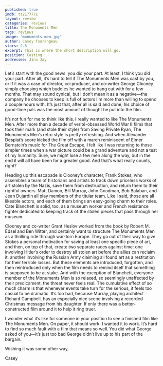 ```yaml
---
published: true
imdb: tt2177771
layout: review
categories: reviews
title: The Monuments Men
tags: reviews
image: "monuments-men.jpg"
author: Casey Tourangeau
stars: 2.5
excerpt: This is where the short description will go.
position: Casting
addressee: Jina Jay
---
```


Let’s start with the good news: you did your part. At least, I think you did your part. After all, it’s hard to tell if The Monuments Men was cast by you, or if it was a case of director, co-producer, and co-writer George Clooney simply choosing which buddies he wanted to hang out with for a few months. That may sound cynical, but I don’t mean it as a negative—the company he chooses to keep is full of actors I’m more than willing to spend a couple hours with. It’s just that, after all is said and done, his choice of good-time pals was the most amount of thought he put into the film.

It’s not fun for me to think like this. I really wanted to like The Monuments Men. After more than a decade of verité-obsessed World War II films that took their mark (and stole their style) from Saving Private Ryan, The Monuments Men’s retro style is pretty refreshing. And when Alexander Desplat’s score kicked the film off with a march reminiscent of Elmer Bernstein’s music for The Great Escape, I felt like I was returning to those simpler times when a war picture could be a grand adventure and not a test of my humanity. Sure, we might lose a few men along the way, but in the end it will all have been for a greater good. And that’s what really counts, right?

Heading up this escapade is Clooney’s character, Frank Stokes, who assembles a team of historians and artists to track down priceless works of art stolen by the Nazis, save them from destruction, and return them to their rightful owners. Matt Damon, Bill Murray, John Goodman, Bob Balaban, and Jean Dujardin all play members of the titular team. Like I said, those are all likeable actors, and each of them brings an easy-going charm to their roles. Cate Blanchett is solid, too, as a museum worker and French resistance fighter dedicated to keeping track of the stolen pieces that pass through her museum. 

Clooney and co-writer Grant Heslov worked from the book by Robert M. Edsel and Ben Witter,  and certainly want to structure The Monuments Men as a thrilling ride through war-torn Europe. They go out of their way to give Stokes a personal motivation for saving at least one specific piece of art, and then, on top of that, create two separate races against time: one involving Hitler’s order to destroy all stolen art before the allies can reclaim it, another involving the Russian Army claiming all found art as a restitution for their terrible losses. But these elements are introduced, forgotten, and then reintroduced only when the film needs to remind itself that something is supposed to be at stake. And with the exception of Blanchett, everyone member of the Monuments Men is so relaxed, so seemingly unaffected by their predicament, the threat never feels real. The cumulative effect of so much charm is that whenever events take turn for the serious, it feels too casual to be dramatic. It’s too bad, because Murray, playing architect Richard Campbell, has an especially nice scene involving a recorded Christmas message from his daughter. If only there was a better-constructed film around it to help it ring truer.

I wonder what it’s like for someone in your position to see a finished film like The Monuments Men. On paper, it should work. I wanted it to work. It’s hard to find so much fault with a film that means so well. You did what George asked of you—it’s just too bad George didn’t live up to his part of the bargain.

Wishing it was some other way,

Casey